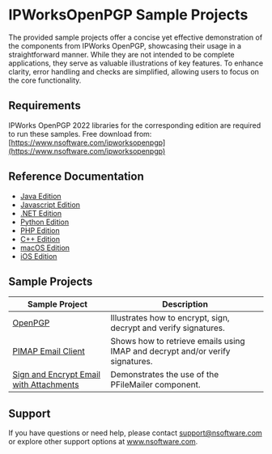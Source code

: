 # IPWorksOpenPGP Sample Projects
The provided sample projects offer a concise yet effective demonstration of the components from IPWorks OpenPGP, showcasing their usage in a straightforward manner. While they are not intended to be complete applications, they serve as valuable illustrations of key features. To enhance clarity, error handling and checks are simplified, allowing users to focus on the core functionality.

## Requirements
IPWorks OpenPGP 2022 libraries for the corresponding edition are required to run these samples.  Free download from: [https://www.nsoftware.com/ipworksopenpgp](https://www.nsoftware.com/ipworksopenpgp)

## Reference Documentation
* [Java Edition](https://cdn.nsoftware.com/help/IGH/java/)
* [Javascript Edition](https://cdn.nsoftware.com/help/IGH/js/)
* [.NET Edition](https://cdn.nsoftware.com/help/IGH/cs/)
* [Python Edition](https://cdn.nsoftware.com/help/IGH/py/)
* [PHP Edition](https://cdn.nsoftware.com/help/IGH/php/)
* [C++ Edition](https://cdn.nsoftware.com/help/IGH/cpp/)
* [macOS Edition](https://cdn.nsoftware.com/help/IGH/mac/)
* [iOS Edition](https://cdn.nsoftware.com/help/IGH/mac/)

## Sample Projects
| Sample Project | Description |
| --- | --- |
| [OpenPGP](./IPWorks%20OpenPGP%20Samples/OpenPGP) | Illustrates how to encrypt, sign, decrypt and verify signatures. |
| [PIMAP Email Client](./IPWorks%20OpenPGP%20Samples/PIMAP%20Email%20Client) | Shows how to retrieve emails using IMAP and decrypt and/or verify signatures. |
| [Sign and Encrypt Email with Attachments](./IPWorks%20OpenPGP%20Samples/Sign%20and%20Encrypt%20Email%20with%20Attachments) | Demonstrates the use of the PFileMailer component. |

## Support
If you have questions or need help, please contact support@nsoftware.com or explore other support options 
at www.nsoftware.com.
